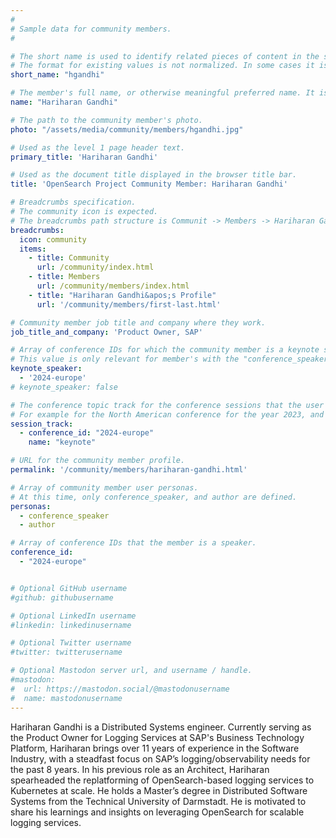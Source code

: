 ```yaml
---
#
# Sample data for community members.
#

# The short name is used to identify related pieces of content in the site. For example it is used in the "authors" array of blog posts, and it is used in the "presenters" array for OpenSearch Conference sessions to identify who is speaking.
# The format for existing values is not normalized. In some cases it is "first-initial-of-first-name" + "last-name", or matching a GitHub username, or something all together random. What is important is that it is unique within the system.
short_name: "hgandhi"

# The member's full name, or otherwise meaningful preferred name. It is used in the templates for presenting content authors as well as the name of conference speakers.
name: "Hariharan Gandhi"

# The path to the community member's photo.
photo: "/assets/media/community/members/hgandhi.jpg"

# Used as the level 1 page header text.
primary_title: 'Hariharan Gandhi'

# Used as the document title displayed in the browser title bar.
title: 'OpenSearch Project Community Member: Hariharan Gandhi'

# Breadcrumbs specification.
# The community icon is expected.
# The breadcrumbs path structure is Communit -> Members -> Hariharan Gandhi's Profile.
breadcrumbs:
  icon: community
  items:
    - title: Community
      url: /community/index.html
    - title: Members
      url: /community/members/index.html
    - title: "Hariharan Gandhi&apos;s Profile"
      url: '/community/members/first-last.html'

# Community member job title and company where they work.
job_title_and_company: 'Product Owner, SAP'

# Array of conference IDs for which the community member is a keynote speaker, if any, or boolean false otherwise.
# This value is only relevant for member's with the "conference_speaker" user persona.
keynote_speaker:
  - '2024-europe'
# keynote_speaker: false

# The conference topic track for the conference sessions that the user is a speaker. These are shaped as an array of value pairs mapping conference ID and name. 
# For example for the North American conference for the year 2023, and the "Community" track:
session_track: 
  - conference_id: "2024-europe"
    name: "keynote"

# URL for the community member profile.
permalink: '/community/members/hariharan-gandhi.html'

# Array of community member user personas.
# At this time, only conference_speaker, and author are defined.
personas:
  - conference_speaker
  - author

# Array of conference IDs that the member is a speaker.
conference_id:
  - "2024-europe"


# Optional GitHub username
#github: githubusername

# Optional LinkedIn username
#linkedin: linkedinusername

# Optional Twitter username
#twitter: twitterusername

# Optional Mastodon server url, and username / handle.
#mastodon:
#  url: https://mastodon.social/@mastodonusername
#  name: mastodonusername
---
```


Hariharan Gandhi is a Distributed Systems engineer. Currently serving as the Product Owner for Logging Services at SAP's Business Technology Platform, Hariharan brings over 11 years of experience in the Software Industry, with a steadfast focus on SAP’s logging/observability needs for the past 8 years. In his previous role as an Architect, Hariharan spearheaded the replatforming of OpenSearch-based logging services to Kubernetes at scale. He holds a Master’s degree in Distributed Software Systems from the Technical University of Darmstadt. He is motivated to share his learnings and insights on leveraging OpenSearch for scalable logging services.
